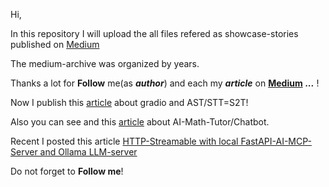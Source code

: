 
Hi,

In this repository I will upload the all files refered as showcase-stories published on [Medium](https://medium.com/@ion.stefanache0?source=---top_nav_layout_nav----------------------------------)

The medium-archive was organized by years.

Thanks a lot for **Follow** me(as ***author***) and each my ***article*** on [**Medium**](https://medium.com/@ion.stefanache0) ***...*** !

Now I publish this [article](https://medium.com/@ion.stefanache0/real-time-asr-stt-s2t-with-gradio-9703e83b28ec) about gradio and AST/STT=S2T!

Also you can see and this [article](https://medium.com/p/9a4b8e7f0ece) about AI-Math-Tutor/Chatbot.

Recent I posted this article [HTTP-Streamable with local FastAPI-AI-MCP-Server and Ollama LLM-server](https://medium.com/@ion.stefanache0/http-streamable-with-local-fastapi-ai-mcp-server-and-ollama-llm-server-a294ea334515)

Do not forget to **Follow me**!
